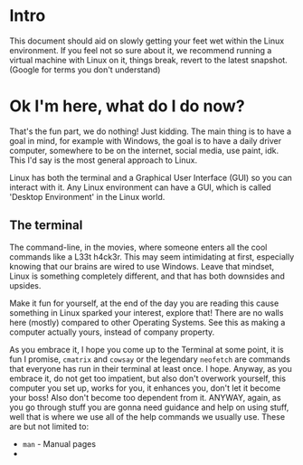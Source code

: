 # Intro

This document should aid on slowly getting your feet wet within the Linux environment. If you feel not so sure about it, we recommend running a virtual machine with Linux on it, things break, revert to the latest snapshot. (Google for terms you don't understand)

# Ok I'm here, what do I do now? 

That's the fun part, we do nothing! Just kidding. The main thing is to have a goal in mind, for example with Windows, the goal is to have a daily driver computer, somewhere to be on the internet, social media, use paint, idk. This I'd say is the most general approach to Linux. 

Linux has both the terminal and a Graphical User Interface (GUI) so you can interact with it. Any Linux environment can have a GUI, which is called 'Desktop Environment' in the Linux world. 

## The terminal

The command-line, in the movies, where someone enters all the cool commands like a L33t h4ck3r. This may seem intimidating at first, especially knowing that our brains are wired to use Windows. Leave that mindset, Linux is something completely different, and that has both downsides and upsides. 

Make it fun for yourself, at the end of the day you are reading this cause something in Linux sparked your interest, explore that! There are no walls here (mostly) compared to other Operating Systems. See this as making a computer actually yours, instead of company property. 

As you embrace it, I hope you come up to the Terminal at some point, it is fun I promise, `cmatrix` and `cowsay` or the legendary `neofetch` are commands that everyone has run in their terminal at least once. I hope. Anyway, as you embrace it, do not get too impatient, but also don't overwork yourself, this computer you set up, works for you, it enhances you, don't let it become your boss! Also don't become too dependent from it.
ANYWAY, again, as you go through stuff you are gonna need guidance and help on using stuff, well that is where we use all of the help commands we usually use. These are but not limited to: 
- `man` - Manual pages
- 
